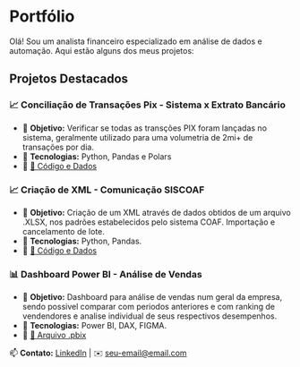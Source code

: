 # Portfólio

Olá! Sou um analista financeiro especializado em análise de dados e automação. Aqui estão alguns dos meus projetos:

##  Projetos Destacados

### 📈 Conciliação de Transações Pix - Sistema x Extrato Bancário
- 🔹 **Objetivo:** Verificar se todas as transções PIX foram lançadas no sistema, geralmente utilizado para uma volumetria de 2mi+ de transações por dia.
- 🔹 **Tecnologias:** Python, Pandas e Polars
- 🔹 [🔗 Código e Dados](https://github.com/seu-usuario/portfolio/tree/main/analise_pix)

### 📈 Criação de XML - Comunicação SISCOAF
- 🔹 **Objetivo:** Criação de um XML através de dados obtidos de um arquivo .XLSX, nos padrões estabelecidos pelo sistema COAF. Importação e cancelamento de lote.
- 🔹 **Tecnologias:** Python, Pandas.
- 🔹 [🔗 Código e Dados](https://github.com/seu-usuario/portfolio/tree/main/analise_pix)

### 📊 Dashboard Power BI - Análise de Vendas
- 🔹 **Objetivo:** Dashboard para análise de vendas num geral da empresa, sendo possivel comparar com periodos anteriores e com ranking de vendendores e analise individual de seus respectivos desempenhos.
- 🔹 **Tecnologias:** Power BI, DAX, FIGMA.
- 🔹 [🔗 Arquivo .pbix](https://github.com/seu-usuario/portfolio/tree/main/powerbi_dashboard)

📫 **Contato:** [LinkedIn](https://linkedin.com/in/seu-usuario) | ✉️ seu-email@email.com
